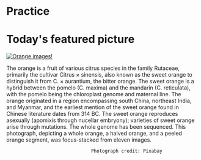 # Practice

# Today's featured picture

[![Orange images!](https://user-images.githubusercontent.com/130048735/232390786-b67fac90-f7b9-425e-80e0-58d3f6fd9d22.jpg "Today's featured picture")](https://en.wikipedia.org/wiki/Main_Page)

The orange is a fruit of various citrus species in the family Rutaceae, primarily the cultivar Citrus × sinensis, also known as the sweet orange to distinguish it from C. × aurantium, the bitter orange. The sweet orange is a hybrid between the pomelo (C. maxima) and the mandarin (C. reticulata), with the pomelo being the chloroplast genome and maternal line. The orange originated in a region encompassing south China, northeast India, and Myanmar, and the earliest mention of the sweet orange found in Chinese literature dates from 314 BC. The sweet orange reproduces asexually (apomixis through nucellar embryony); varieties of sweet orange arise through mutations. The whole genome has been sequenced. This photograph, depicting a whole orange, a halved orange, and a peeled orange segment, was focus-stacked from eleven images.

                                   Photograph credit: Pixabay
